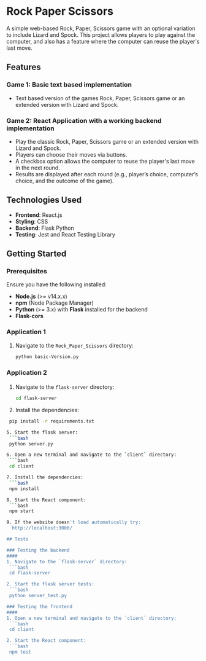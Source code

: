 # Rock Paper Scissors

A simple web-based Rock, Paper, Scissors game with an optional variation to include Lizard and Spock. This project allows players to play against the computer, and also has a feature where the computer can reuse the player's last move.

## Features

### Game 1: Basic text based implementation 

- Text based version of the games Rock, Paper, Scissors game or an extended version with Lizard and Spock.

### Game 2: React Application with a working backend implementation

- Play the classic Rock, Paper, Scissors game or an extended version with Lizard and Spock.
- Players can choose their moves via buttons.
- A checkbox option allows the computer to reuse the player's last move in the next round.
- Results are displayed after each round (e.g., player’s choice, computer’s choice, and the outcome of the game).

## Technologies Used

- **Frontend**: React.js
- **Styling**: CSS
- **Backend**: Flask Python
- **Testing**: Jest and React Testing Library

## Getting Started

### Prerequisites

Ensure you have the following installed:

- **Node.js** (>= v14.x.x)
- **npm** (Node Package Manager)
- **Python** (>= 3.x) with **Flask** installed for the backend
- **Flask-cors** 

### Application 1

1. Navigate to the `Rock_Paper_Scissors` directory:
   ```bash
   python basic-Version.py

### Application 2

#### 
1. Navigate to the `flask-server` directory:
   ```bash
   cd flask-server

4. Install the dependencies:
  ```bash
   pip install -r requirements.txt

5. Start the flask server:
   ```bash
   python server.py

6. Open a new terminal and navigate to the `client` directory:
   ```bash
   cd client

7. Install the dependencies:
   ```bash
   npm install

8. Start the React component:
   ```bash
   npm start

9. If the website doesn't load automatically try:
    http://localhost:3000/

## Tests

### Testing the backend 
####
1. Navigate to the `flask-server` directory:
   ```bash
   cd flask-server

2. Start the flask server tests:
   ```bash
   python server_test.py

### Testing the frontend 
####
1. Open a new terminal and navigate to the `client` directory:
   ```bash
   cd client

2. Start the React component:
   ```bash
   npm test




